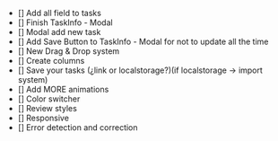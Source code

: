 - [] Add all field to tasks
- [] Finish TaskInfo - Modal
- [] Modal add new task
- [] Add Save Button to TaskInfo - Modal for not to update all the time
- [] New Drag & Drop system
- [] Create columns
- [] Save your tasks (¿link or localstorage?)(if localstorage -> import system)
- [] Add MORE animations
- [] Color switcher
- [] Review styles
- [] Responsive
- [] Error detection and correction